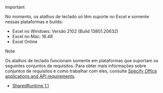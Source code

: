 > [!IMPORTANT]
> No momento, os atalhos de teclado só têm suporte no Excel e somente nessas plataformas e builds:
>
>* Excel no Windows: Versão 2102 (Build 13801.20632)
>* Excel no Mac: 16.48
>* Excel Online

> [!NOTE]
> Os atalhos de teclado funcionam somente em plataformas que suportam os seguintes conjuntos de requisitos. Para obter mais informações sobre conjuntos de requisitos e como trabalhar com eles, consulte [Specify Office applications and API requirements](../develop/specify-office-hosts-and-api-requirements.md).
>
> - [SharedRuntime 1.1](../reference/requirement-sets/shared-runtime-requirement-sets.md)